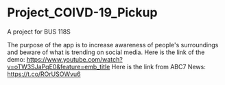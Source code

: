 # Project_COIVD-19_Pickup


A project for BUS 118S

The purpose of the app is to increase awareness of people's surroundings and beware of what is trending on social media. Here is the link of the demo: https://www.youtube.com/watch?v=oTW3SJaPqE0&feature=emb_title Here is the link from ABC7 News: https://t.co/ROrUSOWvu6
